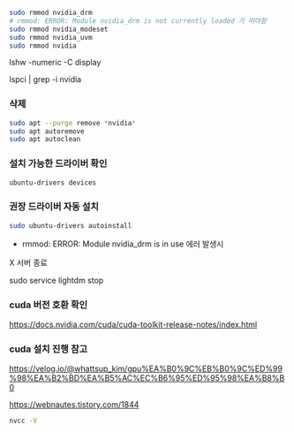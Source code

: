 ```bash
sudo rmmod nvidia_drm 
# rmmod: ERROR: Module nvidia_drm is not currently loaded 가 떠야함
sudo rmmod nvidia_modeset 
sudo rmmod nvidia_uvm 
sudo rmmod nvidia
```

lshw -numeric -C display

lspci | grep -i nvidia

### 삭제

```bash
sudo apt --purge remove *nvidia*
sudo apt autoremove
sudo apt autoclean
```

### 설치 가능한 드라이버 확인

```bash
ubuntu-drivers devices
```

### 권장 드라이버 자동 설치

```bash
sudo ubuntu-drivers autoinstall
```





- rmmod: ERROR: Module nvidia_drm is in use 에러 발생시

X 서버 종료

sudo service lightdm stop



### cuda 버전 호환 확인

https://docs.nvidia.com/cuda/cuda-toolkit-release-notes/index.html

###  cuda 설치 진행 참고

https://velog.io/@whattsup_kim/gpu%EA%B0%9C%EB%B0%9C%ED%99%98%EA%B2%BD%EA%B5%AC%EC%B6%95%ED%95%98%EA%B8%B0

https://webnautes.tistory.com/1844

```bash
nvcc -V
```

